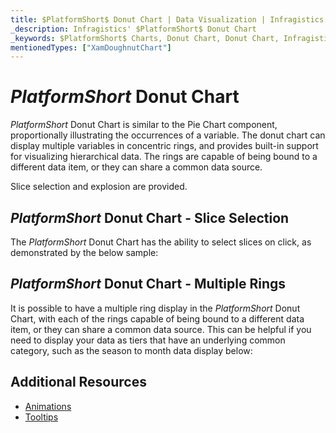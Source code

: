 ```yaml
---
title: $PlatformShort$ Donut Chart | Data Visualization | Infragistics
_description: Infragistics' $PlatformShort$ Donut Chart
_keywords: $PlatformShort$ Charts, Donut Chart, Donut Chart, Infragistics
mentionedTypes: ["XamDoughnutChart"]
---
```

# $PlatformShort$ Donut Chart

$PlatformShort$ Donut Chart is similar to the Pie Chart component, proportionally illustrating the occurrences of a variable. The donut chart can display multiple variables in concentric rings, and provides built-in support for visualizing hierarchical data. The rings are capable of being bound to a different data item, or they can share a common data source.

Slice selection and explosion are provided.


<code-view style="height: 600px"
           data-demos-base-url="{environment:dvDemosBaseUrl}"
           iframe-src="{environment:dvDemosBaseUrl}/charts/doughnut-chart-legend"
           alt="$PlatformShort$ Doughnut Legend" >
</code-view>

<div class="divider--half"></div>

## $PlatformShort$ Donut Chart - Slice Selection

The $PlatformShort$ Donut Chart has the ability to select slices on click, as demonstrated by the below sample:


<code-view style="height: 600px"
           data-demos-base-url="{environment:dvDemosBaseUrl}"
           iframe-src="{environment:dvDemosBaseUrl}/charts/doughnut-chart-selection"
           alt="$PlatformShort$ Donut Slice Selection" >
</code-view>

<div class="divider--half"></div>

<!-- ## $PlatformShort$ Donut Chart - Slice Explosion

The $PlatformShort$ Donut Chart has the ability to explode its slices outward from the continuous ring of the chart on click, as demonstrated by the below sample:


<code-view style="height: 600px"
           data-demos-base-url="{environment:dvDemosBaseUrl}"
           iframe-src="{environment:dvDemosBaseUrl}/charts/doughnut-chart-explosion"
           alt="$PlatformShort$ Doughnut Slice Explosion" >
</code-view>

<div class="divider--half"></div> -->

## $PlatformShort$ Donut Chart - Multiple Rings

It is possible to have a multiple ring display in the $PlatformShort$ Donut Chart, with each of the rings capable of being bound to a different data item, or they can share a common data source. This can be helpful if you need to display your data as tiers that have an underlying common category, such as the season to month data display below:


<code-view style="height: 600px"
           data-demos-base-url="{environment:dvDemosBaseUrl}"
           iframe-src="{environment:dvDemosBaseUrl}/charts/doughnut-chart-rings"
           alt="$PlatformShort$ Doughnut Multiple Rings" >
</code-view>

<div class="divider--half"></div>

## Additional Resources
- [Animations](../chart-features-animations.md)
- [Tooltips](../chart-features-tooltips.md)


<!-- TODO list API links used in this topic
## API Members
-->

